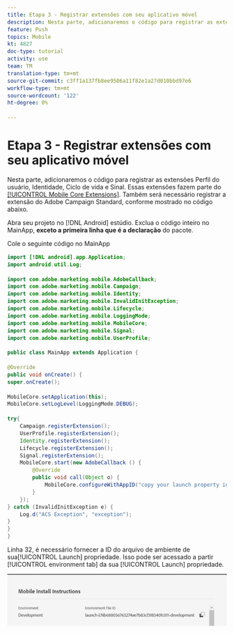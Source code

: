 ```yaml
---
title: Etapa 3 - Registrar extensões com seu aplicativo móvel
description: Nesta parte, adicionaremos o código para registrar as extensões UserProfile, Identity, Lifecycle e Signal.
feature: Push
topics: Mobile
kt: 4827
doc-type: tutorial
activity: use
team: TM
translation-type: tm+mt
source-git-commit: c3ff1a137fb8ee9506a11f82e1a27d010bbd97e6
workflow-type: tm+mt
source-wordcount: '122'
ht-degree: 0%

---
```



# Etapa 3 - Registrar extensões com seu aplicativo móvel

Nesta parte, adicionaremos o código para registrar as extensões Perfil do usuário, Identidade, Ciclo de vida e Sinal. Essas extensões fazem parte do [[!UICONTROL Mobile Core Extensions]](https://aep-sdks.gitbook.io/docs/using-mobile-extensions/mobile-core). Também será necessário registrar a extensão do Adobe Campaign Standard, conforme mostrado no código abaixo.

Abra seu projeto no [!DNL Android] estúdio. Exclua o código inteiro no MainApp, **exceto a primeira linha que é a declaração** do pacote.

Cole o seguinte código no MainApp

```java
import [!DNL android].app.Application;
import android.util.Log;

import com.adobe.marketing.mobile.AdobeCallback;
import com.adobe.marketing.mobile.Campaign;
import com.adobe.marketing.mobile.Identity;
import com.adobe.marketing.mobile.InvalidInitException;
import com.adobe.marketing.mobile.Lifecycle;
import com.adobe.marketing.mobile.LoggingMode;
import com.adobe.marketing.mobile.MobileCore;
import com.adobe.marketing.mobile.Signal;
import com.adobe.marketing.mobile.UserProfile;

public class MainApp extends Application {

@Override
public void onCreate() {
super.onCreate();

MobileCore.setApplication(this);
MobileCore.setLogLevel(LoggingMode.DEBUG);

try{
    Campaign.registerExtension();
    UserProfile.registerExtension();
    Identity.registerExtension();
    Lifecycle.registerExtension();
    Signal.registerExtension();
    MobileCore.start(new AdobeCallback () {
        @Override
        public void call(Object o) {
            MobileCore.configureWithAppID("copy your launch property id here");
        }
    });
} catch (InvalidInitException e) {
    Log.d("ACS Exception", "exception");
}
}
}
```

Linha 32, é necessário fornecer a ID do arquivo de ambiente de sua[!UICONTROL  Launch] propriedade. Isso pode ser acessado a partir [!UICONTROL environment tab] da sua [!UICONTROL Launch] propriedade.

![launch-id](assets/launch-id-property.PNG)
